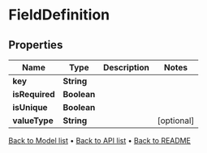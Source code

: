 

# FieldDefinition


## Properties

| Name | Type | Description | Notes |
|------------ | ------------- | ------------- | -------------|
|**key** | **String** |  |  |
|**isRequired** | **Boolean** |  |  |
|**isUnique** | **Boolean** |  |  |
|**valueType** | **String** |  |  [optional] |



[Back to Model list](../README.md#documentation-for-models) &#8226; [Back to API list](../README.md#documentation-for-api-endpoints) &#8226; [Back to README](../README.md)


